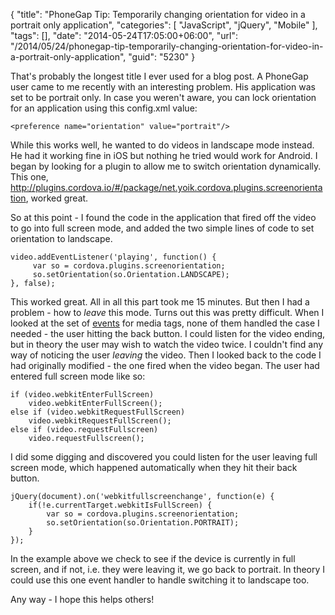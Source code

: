{
	"title": "PhoneGap Tip: Temporarily changing orientation for video in a portrait only application",
	"categories": [
		"JavaScript",
		"jQuery",
		"Mobile"
	],
	"tags": [],
	"date": "2014-05-24T17:05:00+06:00",
	"url": "/2014/05/24/phonegap-tip-temporarily-changing-orientation-for-video-in-a-portrait-only-application",
	"guid": "5230"
}

<p>
That's probably the longest title I ever used for a blog post. A PhoneGap user came to me recently with an interesting problem. His application was set to be portrait only. In case you weren't aware, you can lock orientation for an application using this config.xml value:
</p>
<!--more-->
<pre><code class="language-markup">&lt;preference name="orientation" value="portrait"/&gt;</code></pre>

<p>
While this works well, he wanted to do videos in landscape mode instead. He had it working fine in iOS but nothing he tried would work for Android. I began by looking for a plugin to allow me to switch orientation dynamically. This one, <a href="http://plugins.cordova.io/#/package/net.yoik.cordova.plugins.screenorientation">http://plugins.cordova.io/#/package/net.yoik.cordova.plugins.screenorientation</a>, worked great. 
</p>

<p>
So at this point - I found the code in the application that fired off the video to go into full screen mode, and added the two simple lines of code to set orientation to landscape.
</p>


<pre><code class="language-javascript">video.addEventListener('playing', function() {
     var so = cordova.plugins.screenorientation;
     so.setOrientation(so.Orientation.LANDSCAPE);
}, false);</code></pre>

<p>
This worked great. All in all this part took me 15 minutes. But then I had a problem - how to <i>leave</i> this mode. Turns out this was pretty difficult. When I looked at the set of <a href="https://developer.mozilla.org/en-US/docs/Web/Guide/Events/Media_events">events</a> for media tags, none of them handled the case I needed - the user hitting the back button. I could listen for the video ending, but in theory the user may wish to watch the video twice. I couldn't find any way of noticing the user <i>leaving</i> the video. Then I looked back to the code I had originally modified - the one fired when the video began. The user had entered full screen mode like so:
</p>


<pre><code class="language-javascript">if (video.webkitEnterFullScreen)
    video.webkitEnterFullScreen();
else if (video.webkitRequestFullScreen)
    video.webkitRequestFullScreen();
else if (video.requestFullscreen)
    video.requestFullscreen();
</code></pre>

<p>
I did some digging and discovered you could listen for the user leaving full screen mode, which happened automatically when they hit their back button.
</p>


<pre><code class="language-javascript">jQuery(document).on('webkitfullscreenchange', function(e) {       
    if(!e.currentTarget.webkitIsFullScreen) {
        var so = cordova.plugins.screenorientation;
        so.setOrientation(so.Orientation.PORTRAIT);
    }
}); </code></pre>

<p>
In the example above we check to see if the device is currently in full screen, and if not, i.e. they were leaving it, we go back to portrait. In theory I could use this one event handler to handle switching it to landscape too. 
</p>

<p>
Any way - I hope this helps others!
</p>